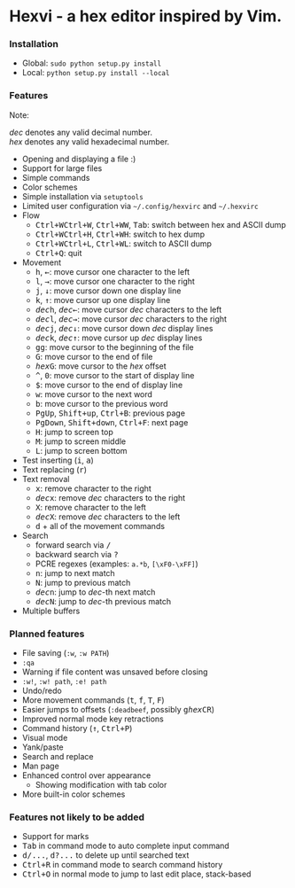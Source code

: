 Hexvi - a hex editor inspired by Vim.
=====================================

### Installation

- Global: `sudo python setup.py install`
- Local:  `python setup.py install --local`

### Features

Note:

*dec* denotes any valid decimal number.  
*hex* denotes any valid hexadecimal number.

- Opening and displaying a file :)
- Support for large files
- Simple commands
- Color schemes
- Simple installation via `setuptools`
- Limited user configuration via `~/.config/hexvirc` and `~/.hexvirc`
- Flow
    - <kbd>Ctrl+W</kbd><kbd>Ctrl+W</kbd>, <kbd>Ctrl+W</kbd><kbd>W</kbd>, <kbd>Tab</kbd>: switch between hex and ASCII dump
    - <kbd>Ctrl+W</kbd><kbd>Ctrl+H</kbd>, <kbd>Ctrl+W</kbd><kbd>H</kbd>: switch to hex dump
    - <kbd>Ctrl+W</kbd><kbd>Ctrl+L</kbd>, <kbd>Ctrl+W</kbd><kbd>L</kbd>: switch to ASCII dump
    - <kbd>Ctrl+Q</kbd>: quit
- Movement
    - <kbd>h</kbd>, <kbd>←</kbd>: move cursor one character to the left
    - <kbd>l</kbd>, <kbd>→</kbd>: move cursor one character to the right
    - <kbd>j</kbd>, <kbd>↓</kbd>: move cursor down one display line
    - <kbd>k</kbd>, <kbd>↑</kbd>: move cursor up one display line
    - <kbd>*dec*</kbd><kbd>h</kbd>, <kbd>*dec*</kbd><kbd>←</kbd>: move cursor
      *dec* characters to the left
    - <kbd>*dec*</kbd><kbd>l</kbd>, <kbd>*dec*</kbd><kbd>→</kbd>: move cursor
      *dec* characters to the right
    - <kbd>*dec*</kbd><kbd>j</kbd>, <kbd>*dec*</kbd><kbd>↓</kbd>: move cursor
      down *dec* display lines
    - <kbd>*dec*</kbd><kbd>k</kbd>, <kbd>*dec*</kbd><kbd>↑</kbd>: move cursor
      up *dec* display lines
    - <kbd>g</kbd><kbd>g</kbd>: move cursor to the beginning of the file
    - <kbd>G</kbd>: move cursor to the end of file
    - <kbd>*hex*</kbd><kbd>G</kbd>: move cursor to the *hex* offset
    - <kbd>^</kbd>, <kbd>0</kbd>: move cursor to the start of display line
    - <kbd>$</kbd>: move cursor to the end of display line
    - <kbd>w</kbd>: move cursor to the next word
    - <kbd>b</kbd>: move cursor to the previous word
    - <kbd>PgUp</kbd>, <kbd>Shift+up</kbd>, <kbd>Ctrl+B</kbd>: previous page
    - <kbd>PgDown</kbd>, <kbd>Shift+down</kbd>, <kbd>Ctrl+F</kbd>: next page
    - <kbd>H</kbd>: jump to screen top
    - <kbd>M</kbd>: jump to screen middle
    - <kbd>L</kbd>: jump to screen bottom
- Test inserting (<kbd>i</kbd>, <kbd>a</kbd>)
- Text replacing (<kbd>r</kbd>)
- Text removal
    - <kbd>x</kbd>: remove character to the right
    - <kbd>*dec*</kbd><kbd>x</kbd>: remove *dec* characters to the right
    - <kbd>X</kbd>: remove character to the left
    - <kbd>*dec*</kbd><kbd>X</kbd>: remove *dec* characters to the left
    - <kbd>d</kbd> + all of the movement commands
- Search
    - forward search via <kbd>/</kbd>
    - backward search via <kbd>?</kbd>
    - PCRE regexes (examples: `a.*b`, `[\xF0-\xFF]`)
    - <kbd>n</kbd>: jump to next match
    - <kbd>N</kbd>: jump to previous match
    - <kbd>*dec*</kbd><kbd>n</kbd>: jump to *dec*-th next match
    - <kbd>*dec*</kbd><kbd>N</kbd>: jump to *dec*-th previous match
- Multiple buffers

### Planned features

- File saving (`:w`, `:w PATH`)
- `:qa`
- Warning if file content was unsaved before closing
- `:w!`, `:w! path`, `:e! path`
- Undo/redo
- More movement commands (<kbd>t</kbd>, <kbd>f</kbd>, <kbd>T</kbd>,
  <kbd>F</kbd>)
- Easier jumps to offsets (`:deadbeef`, possibly
  <kbd>g</kbd><kbd>*hex*</kbd><kbd>CR</kbd>)
- Improved normal mode key retractions
- Command history (<kbd>↑</kbd>, <kbd>Ctrl+P</kbd>)
- Visual mode
- Yank/paste
- Search and replace
- Man page
- Enhanced control over appearance
    - Showing modification with tab color
- More built-in color schemes

### Features not likely to be added

- Support for marks
- <kbd>Tab</kbd> in command mode to auto complete input command
- <kbd>d/...</kbd>, <kbd>d?...</kbd> to delete up until searched text
- <kbd>Ctrl+R</kbd> in command mode to search command history
- <kbd>Ctrl+O</kbd> in normal mode to jump to last edit place, stack-based
